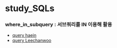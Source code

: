 # study_SQLs
### where_in_subquery : 서브쿼리를 IN 이용해 활용
- [query haein](./haein/w3schools/where_in_subquery.sql)
- [query Leechanwoo](./chanwho/w3schools/where_in_subquery.sql)